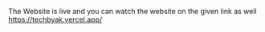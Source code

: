The Website is live and you can watch the website on the given link as well
https://techbyak.vercel.app/
